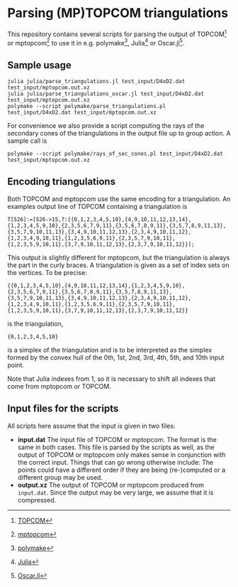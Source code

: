 # Parsing (MP)TOPCOM triangulations

This repository contains several scripts for parsing the output of TOPCOM[^1] or
mptopcom[^2] to use it in e.g. polymake[^3], Julia[^4] or Oscar.jl[^5].

## Sample usage
```
julia julia/parse_triangulations.jl test_input/D4xD2.dat test_input/mptopcom.out.xz
julia julia/parse_triangulations_oscar.jl test_input/D4xD2.dat test_input/mptopcom.out.xz
polymake --script polymake/parse_triangulations.pl test_input/D4xD2.dat test_input/mptopcom.out.xz
```
For convenience we also provide a script computing the rays of the secondary
cones of the triangulations in the output file up to group action. A sample
call is
```
polymake --script polymake/rays_of_sec_cones.pl test_input/D4xD2.dat test_input/mptopcom.out.xz
```

## Encoding triangulations
Both TOPCOM and mptopcom use the same encoding for a triangulation. An examples
output line of TOPCOM containing a triangulation is
```
T[526]:=[526->15,7:{{0,1,2,3,4,5,10},{4,9,10,11,12,13,14},{1,2,3,4,5,9,10},{2,3,5,6,7,9,11},{3,5,6,7,8,9,11},{3,5,7,8,9,11,13},{3,5,7,9,10,11,13},{3,4,9,10,11,12,13},{2,3,4,9,10,11,12},{1,2,3,4,9,10,11},{1,2,3,5,6,9,11},{2,3,5,7,9,10,11},{1,2,3,5,9,10,11},{3,7,9,10,11,12,13},{2,3,7,9,10,11,12}}];
```
This output is slightly different for mptopcom, but the triangulation is always
the part in the curly braces. A triangulation is given as a set of index sets
on the vertices. To be precise:
```
{{0,1,2,3,4,5,10},{4,9,10,11,12,13,14},{1,2,3,4,5,9,10},{2,3,5,6,7,9,11},{3,5,6,7,8,9,11},{3,5,7,8,9,11,13},{3,5,7,9,10,11,13},{3,4,9,10,11,12,13},{2,3,4,9,10,11,12},{1,2,3,4,9,10,11},{1,2,3,5,6,9,11},{2,3,5,7,9,10,11},{1,2,3,5,9,10,11},{3,7,9,10,11,12,13},{2,3,7,9,10,11,12}}
```
is the triangulation,
```
{0,1,2,3,4,5,10}
```
is a simplex of the triangulation and is to be interpreted as the simplex
formed by the convex hull of the 0th, 1st, 2nd, 3rd, 4th, 5th, and 10th input
point.

Note that Julia indexes from 1, so it is necessary to shift all indexes that
come from mptopcom or TOPCOM.

## Input files for the scripts
All scripts here assume that the input is given in two files:
* **input.dat** The input file of TOPCOM or mptopcom. The format is the same in
  both cases. This file is parsed by the scripts as well, as the output of
  TOPCOM or mptopcom only makes sense in conjunction with the correct input.
  Things that can go wrong otherwise include: The points could have a different
  order if they are being (re-)computed or a different group may be used.
* **output.xz** The output of TOPCOM or mptopcom produced from `input.dat`.
  Since the output may be very large, we assume that it is compressed.

[^1]: [TOPCOM](https://www.wm.uni-bayreuth.de/de/team/rambau_joerg/TOPCOM/index.html)
[^2]: [mptopcom](https://polymake.org/mptopcom)
[^3]: [polymake](https://polymake.org)
[^4]: [Julia](https://julialang.org/)
[^5]: [Oscar.jl](https://github.com/oscar-system/Oscar.jl)
